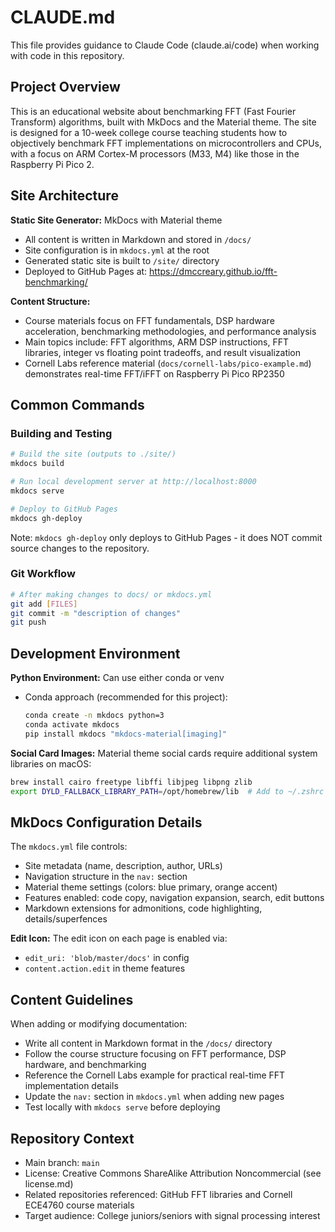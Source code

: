 # CLAUDE.md

This file provides guidance to Claude Code (claude.ai/code) when working with code in this repository.

## Project Overview

This is an educational website about benchmarking FFT (Fast Fourier Transform) algorithms, built with MkDocs and the Material theme. The site is designed for a 10-week college course teaching students how to objectively benchmark FFT implementations on microcontrollers and CPUs, with a focus on ARM Cortex-M processors (M33, M4) like those in the Raspberry Pi Pico 2.

## Site Architecture

**Static Site Generator:** MkDocs with Material theme
- All content is written in Markdown and stored in `/docs/`
- Site configuration is in `mkdocs.yml` at the root
- Generated static site is built to `/site/` directory
- Deployed to GitHub Pages at: https://dmccreary.github.io/fft-benchmarking/

**Content Structure:**
- Course materials focus on FFT fundamentals, DSP hardware acceleration, benchmarking methodologies, and performance analysis
- Main topics include: FFT algorithms, ARM DSP instructions, FFT libraries, integer vs floating point tradeoffs, and result visualization
- Cornell Labs reference material (`docs/cornell-labs/pico-example.md`) demonstrates real-time FFT/iFFT on Raspberry Pi Pico RP2350

## Common Commands

### Building and Testing
```sh
# Build the site (outputs to ./site/)
mkdocs build

# Run local development server at http://localhost:8000
mkdocs serve

# Deploy to GitHub Pages
mkdocs gh-deploy
```

Note: `mkdocs gh-deploy` only deploys to GitHub Pages - it does NOT commit source changes to the repository.

### Git Workflow
```sh
# After making changes to docs/ or mkdocs.yml
git add [FILES]
git commit -m "description of changes"
git push
```

## Development Environment

**Python Environment:** Can use either conda or venv
- Conda approach (recommended for this project):
  ```sh
  conda create -n mkdocs python=3
  conda activate mkdocs
  pip install mkdocs "mkdocs-material[imaging]"
  ```

**Social Card Images:** Material theme social cards require additional system libraries on macOS:
```sh
brew install cairo freetype libffi libjpeg libpng zlib
export DYLD_FALLBACK_LIBRARY_PATH=/opt/homebrew/lib  # Add to ~/.zshrc
```

## MkDocs Configuration Details

The `mkdocs.yml` file controls:
- Site metadata (name, description, author, URLs)
- Navigation structure in the `nav:` section
- Material theme settings (colors: blue primary, orange accent)
- Features enabled: code copy, navigation expansion, search, edit buttons
- Markdown extensions for admonitions, code highlighting, details/superfences

**Edit Icon:** The edit icon on each page is enabled via:
- `edit_uri: 'blob/master/docs'` in config
- `content.action.edit` in theme features

## Content Guidelines

When adding or modifying documentation:
- Write all content in Markdown format in the `/docs/` directory
- Follow the course structure focusing on FFT performance, DSP hardware, and benchmarking
- Reference the Cornell Labs example for practical real-time FFT implementation details
- Update the `nav:` section in `mkdocs.yml` when adding new pages
- Test locally with `mkdocs serve` before deploying

## Repository Context

- Main branch: `main`
- License: Creative Commons ShareAlike Attribution Noncommercial (see license.md)
- Related repositories referenced: GitHub FFT libraries and Cornell ECE4760 course materials
- Target audience: College juniors/seniors with signal processing interest
